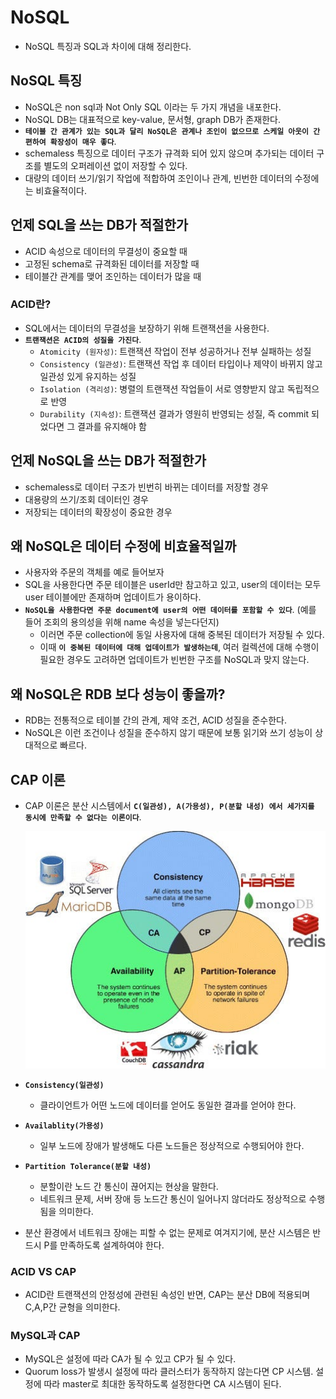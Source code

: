 # NoSQL

- NoSQL 특징과 SQL과 차이에 대해 정리한다.

## NoSQL 특징

- NoSQL은 non sql과 Not Only SQL 이라는 두 가지 개념을 내포한다.
- NoSQL DB는 대표적으로 key-value, 문서형, graph DB가 존재한다.
- **`테이블 간 관계가 있는 SQL과 달리 NoSQL은 관계나 조인이 없으므로 스케일 아웃이 간편하여 확장성이 매우 좋다`**.
- schemaless 특징으로 데이터 구조가 규격화 되어 있지 않으며 추가되는 데이터 구조를 별도의 오퍼레이션 없이 저장할 수 있다.
- 대량의 데이터 쓰기/읽기 작업에 적합하여 조인이나 관계, 빈번한 데이터의 수정에는 비효율적이다.

## 언제 SQL을 쓰는 DB가 적절한가

- ACID 속성으로 데이터의 무결성이 중요할 때
- 고정된 schema로 규격화된 데이터를 저장할 때
- 테이블간 관계를 맺어 조인하는 데이터가 많을 때

### ACID란?

- SQL에서는 데이터의 무결성을 보장하기 위해 트랜잭션을 사용한다.
- **`트랜잭션은 ACID의 성질을 가진다`**.
  - `Atomicity (원자성)`: 트랜잭션 작업이 전부 성공하거나 전부 실패하는 성질
  - `Consistency (일관성)`: 트랜잭션 작업 후 데이터 타입이나 제약이 바뀌지 않고 일관성 있게 유지하는 성질
  - `Isolation (격리성)`: 병렬의 트랜잭션 작업들이 서로 영향받지 않고 독립적으로 반영
  - `Durability (지속성)`: 트랜잭션 결과가 영원히 반영되는 성질, 즉 commit 되었다면 그 결과를 유지해야 함

## 언제 NoSQL을 쓰는 DB가 적절한가

- schemaless로 데이터 구조가 빈번히 바뀌는 데이터를 저장할 경우
- 대용량의 쓰기/조회 데이터인 경우
- 저장되는 데이터의 확장성이 중요한 경우

## 왜 NoSQL은 데이터 수정에 비효율적일까

- 사용자와 주문의 객체를 예로 들어보자
- SQL을 사용한다면 주문 테이블은 userId만 참고하고 있고, user의 데이터는 모두 user 테이블에만 존재하며 업데이트가 용이하다.
- **`NoSQL을 사용한다면 주문 document에 user의 어떤 데이터를 포함할 수 있다`**. (예를 들어 조회의 용의성을 위해 name 속성을 넣는다던지)
  - 이러면 주문 collection에 동일 사용자에 대해 중복된 데이터가 저장될 수 있다.
  - 이때 **`이 중복된 데이터에 대해 업데이트가 발생하는데`**, 여러 컬렉션에 대해 수행이 필요한 경우도 고려하면 업데이트가 빈번한 구조를 NoSQL과 맞지 않는다.

## 왜 NoSQL은 RDB 보다 성능이 좋을까?

- RDB는 전통적으로 테이블 간의 관계, 제약 조건, ACID 성질을 준수한다.
- NoSQL은 이런 조건이나 성질을 준수하지 않기 때문에 보통 읽기와 쓰기 성능이 상대적으로 빠르다.

## CAP 이론

- CAP 이론은 분산 시스템에서 **`C(일관성), A(가용성), P(분할 내성) 에서 세가지를 동시에 만족할 수 없다는 이론이다`**.

  <img src="https://github.com/programmer-sjk/TIL/blob/main/images/db/nosql/cap.png" width="600">

- **`Consistency(일관성)`**
  - 클라이언트가 어떤 노드에 데이터를 얻어도 동일한 결과를 얻어야 한다.
- **`Availablity(가용성)`**
  - 일부 노드에 장애가 발생해도 다른 노드들은 정상적으로 수행되어야 한다.
- **`Partition Tolerance(분할 내성)`**
  - 분할이란 노드 간 통신이 끊어지는 현상을 말한다.
  - 네트워크 문제, 서버 장애 등 노드간 통신이 일어나지 않더라도 정상적으로 수행됨을 의미한다.
- 분산 환경에서 네트워크 장애는 피할 수 없는 문제로 여겨지기에, 분산 시스템은 반드시 P를 만족하도록 설계하여야 한다.

### ACID VS CAP

- ACID란 트랜잭션의 안정성에 관련된 속성인 반면, CAP는 분산 DB에 적용되며 C,A,P간 균형을 의미한다.

### MySQL과 CAP

- MySQL은 설정에 따라 CA가 될 수 있고 CP가 될 수 있다.
- Quorum loss가 발생시 설정에 따라 클러스터가 동작하지 않는다면 CP 시스템. 설정에 따라 master로 최대한 동작하도록 설정한다면 CA 시스템이 된다.
